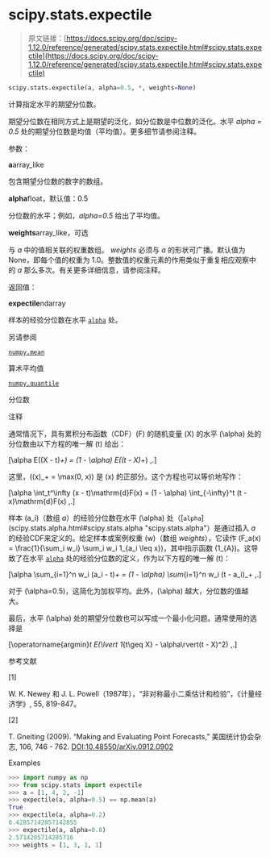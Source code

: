 # scipy.stats.expectile

> 原文链接：[https://docs.scipy.org/doc/scipy-1.12.0/reference/generated/scipy.stats.expectile.html#scipy.stats.expectile](https://docs.scipy.org/doc/scipy-1.12.0/reference/generated/scipy.stats.expectile.html#scipy.stats.expectile)

```py
scipy.stats.expectile(a, alpha=0.5, *, weights=None)
```

计算指定水平的期望分位数。

期望分位数在相同方式上是期望的泛化，如分位数是中位数的泛化。水平 *alpha = 0.5* 处的期望分位数是均值（平均值）。更多细节请参阅注释。

参数：

**a**array_like

包含期望分位数的数字的数组。

**alpha**float，默认值：0.5

分位数的水平；例如，*alpha=0.5* 给出了平均值。

**weights**array_like，可选

与 *a* 中的值相关联的权重数组。 *weights* 必须与 *a* 的形状可广播。默认值为 None，即每个值的权重为 1.0。整数值的权重元素的作用类似于重复相应观察中的 *a* 那么多次。有关更多详细信息，请参阅注释。

返回值：

**expectile**ndarray

样本的经验分位数在水平 [`alpha`](scipy.stats.alpha.html#scipy.stats.alpha "scipy.stats.alpha") 处。

另请参阅

[`numpy.mean`](https://numpy.org/devdocs/reference/generated/numpy.mean.html#numpy.mean "(在 NumPy v2.0.dev0 中)")

算术平均值

[`numpy.quantile`](https://numpy.org/devdocs/reference/generated/numpy.quantile.html#numpy.quantile "(在 NumPy v2.0.dev0 中)")

分位数

注释

通常情况下，具有累积分布函数（CDF）\(F\) 的随机变量 \(X\) 的水平 \(\alpha\) 处的分位数由以下方程的唯一解 \(t\) 给出：

\[\alpha E((X - t)_+) = (1 - \alpha) E((t - X)_+) \,.\]

这里，\((x)_+ = \max(0, x)\) 是 \(x\) 的正部分。这个方程也可以等价地写作：

\[\alpha \int_t^\infty (x - t)\mathrm{d}F(x) = (1 - \alpha) \int_{-\infty}^t (t - x)\mathrm{d}F(x) \,.\]

样本 \(a_i\)（数组 *a*）的经验分位数在水平 \(\alpha\) 处（[`alpha`](scipy.stats.alpha.html#scipy.stats.alpha "scipy.stats.alpha"）是通过插入 *a* 的经验CDF来定义的。给定样本或案例权重 \(w\)（数组 *weights*），它读作 \(F_a(x) = \frac{1}{\sum_i w_i} \sum_i w_i 1_{a_i \leq x}\)，其中指示函数 \(1_{A}\)。这导致了在水平 [`alpha`](scipy.stats.alpha.html#scipy.stats.alpha "scipy.stats.alpha") 处的经验分位数的定义，作为以下方程的唯一解 \(t\)：

\[\alpha \sum_{i=1}^n w_i (a_i - t)_+ = (1 - \alpha) \sum_{i=1}^n w_i (t - a_i)_+ \,.\]

对于 \(\alpha=0.5\)，这简化为加权平均。此外，\(\alpha\) 越大，分位数的值越大。

最后，水平 \(\alpha\) 处的期望分位数也可以写成一个最小化问题。通常使用的选择是

\[\operatorname{argmin}_t E(\lvert 1_{t\geq X} - \alpha\rvert(t - X)^2) \,.\]

参考文献

[1]

W. K. Newey 和 J. L. Powell（1987年），“非对称最小二乘估计和检验”，《计量经济学》, 55, 819-847。

[2]

T. Gneiting (2009). “Making and Evaluating Point Forecasts,” 美国统计协会杂志, 106, 746 - 762. [DOI:10.48550/arXiv.0912.0902](https://doi.org/10.48550/arXiv.0912.0902)

Examples

```py
>>> import numpy as np
>>> from scipy.stats import expectile
>>> a = [1, 4, 2, -1]
>>> expectile(a, alpha=0.5) == np.mean(a)
True
>>> expectile(a, alpha=0.2)
0.42857142857142855
>>> expectile(a, alpha=0.8)
2.5714285714285716
>>> weights = [1, 3, 1, 1] 
```
